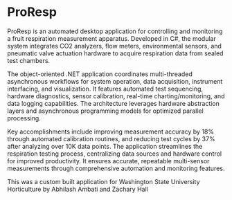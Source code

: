 # ProResp
ProResp is an automated desktop application for controlling and monitoring a fruit respiration measurement apparatus. Developed in C#, the modular system integrates CO2 analyzers, flow meters, environmental sensors, and pneumatic valve actuation hardware to acquire respiration data from sealed test chambers.

The object-oriented .NET application coordinates multi-threaded asynchronous workflows for system operation, data acquisition, instrument interfacing, and visualization. It features automated test sequencing, hardware diagnostics, sensor calibration, real-time charting/monitoring, and data logging capabilities. The architecture leverages hardware abstraction layers and asynchronous programming models for optimized parallel processing.

Key accomplishments include improving measurement accuracy by 18% through automated calibration routines, and reducing test cycles by 37% after analyzing over 10K data points. The application streamlines the respiration testing process, centralizing data sources and hardware control for improved productivity. It ensures accurate, repeatable multi-sensor measurements through comprehensive automation and monitoring features.




This was a custom built application for Washington State University Horticulture by Abhilash Ambati and Zachary Hall

